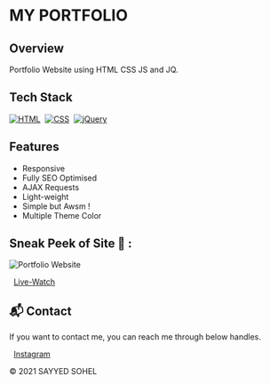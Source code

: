 # MY PORTFOLIO

## Overview
Portfolio Website using HTML CSS JS and JQ.

## Tech Stack
[![HTML](https://img.shields.io/badge/html5%20-%23E34F26.svg?&style=for-the-badge&logo=html5&logoColor=white)](https://github.com/sohez/sohez.github.io/search?l=html)&nbsp;
[![CSS](https://img.shields.io/badge/css3%20-%231572B6.svg?&style=for-the-badge&logo=css3&logoColor=white)](https://github.com/sohez/sohez.github.io/search?l=css)&nbsp;
[![jQuery](https://img.shields.io/badge/jquery-%230769AD.svg?style=for-the-badge&logo=jquery&logoColor=white)](https://github.com/sohez/sohez.github.io/search?l=javascript)

## Features

- Responsive 
- Fully SEO Optimised 
- AJAX Requests
- Light-weight
- Simple but Awsm !
- Multiple Theme Color


## Sneak Peek of Site 🙈 :
<img src="https://blogger.googleusercontent.com/img/b/R29vZ2xl/AVvXsEg5D4STkIPM4T0VKZMxvOaiHFB7Ax0-aKO-l9MxAtwsAYkT8bQLIuhKghBZ_48U-e71wu-VCNaN7D4Vf2yE1a3jXN3qRwonoLizjKjJz4cdyGHRYBkpJBcB9s4NO-X_7haNxPtkgt2Zfv6NNi_U6mP4aEDcUksV-jnELmN6atPU7sUpNV0Mhss87WTYQFQ/s1920/portfollio.png" alt="Portfolio Website" />

&nbsp;&nbsp;<a href="https://sohez.github.io/">Live-Watch</a>

<h2>📬 Contact</h2>

If you want to contact me, you can reach me through below handles.

&nbsp;&nbsp;<a href="https://www.instagram.com/sohel_code.py/">Instagram</a>

© 2021 SAYYED SOHEL
